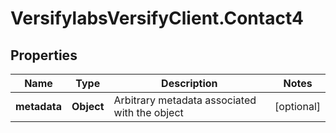 # VersifylabsVersifyClient.Contact4

## Properties

Name | Type | Description | Notes
------------ | ------------- | ------------- | -------------
**metadata** | **Object** | Arbitrary metadata associated with the object | [optional] 


